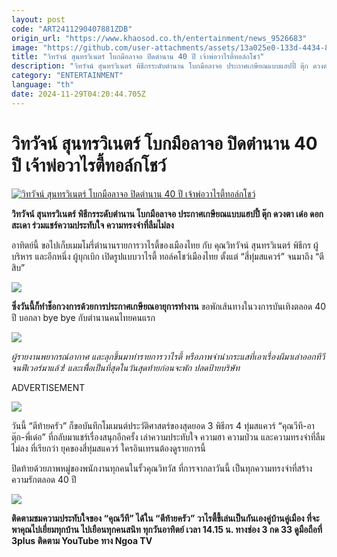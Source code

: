 ```yaml
---
layout: post
code: "ART2411290407881ZDB"
origin_url: "https://www.khaosod.co.th/entertainment/news_9526683"
image: "https://github.com/user-attachments/assets/13a025e0-133d-4434-862b-0be09f9ed1f6"
title: "วิทวัจน์ สุนทรวิเนตร์ โบกมือลาจอ ปิดตำนาน 40 ปี เจ้าพ่อวาไรตี้ทอล์กโชว์"
description: "วิทวัจน์ สุนทรวิเนตร์ พิธีกรระดับตำนาน โบกมือลาจอ ประกาศเกษียณแบบแฮปปี้ ตุ๊ก ดวงตา เด๋อ ดอกสะเดา ร่วมแชร์ความประทับใจ ความทรงจำที่ลืมไม่ลง"
category: "ENTERTAINMENT"
language: "th"
date: 2024-11-29T04:20:44.705Z
---
```


# วิทวัจน์ สุนทรวิเนตร์ โบกมือลาจอ ปิดตำนาน 40 ปี เจ้าพ่อวาไรตี้ทอล์กโชว์

[![วิทวัจน์ สุนทรวิเนตร์ โบกมือลาจอ ปิดตำนาน 40 ปี เจ้าพ่อวาไรตี้ทอล์กโชว์](https://www.khaosod.co.th/wpapp/uploads/2024/11/ปกข่าว4คำ-สีขาว-Edit-Recovered-1.jpg "วิทวัจน์ สุนทรวิเนตร์ โบกมือลาจอ ปิดตำนาน 40 ปี เจ้าพ่อวาไรตี้ทอล์กโชว์")](https://www.khaosod.co.th/wpapp/uploads/2024/11/ปกข่าว4คำ-สีขาว-Edit-Recovered-1.jpg)

**วิทวัจน์ สุนทรวิเนตร์ พิธีกรระดับตำนาน โบกมือลาจอ ประกาศเกษียณแบบแฮปปี้ ตุ๊ก ดวงตา เด๋อ ดอกสะเดา ร่วมแชร์ความประทับใจ ความทรงจำที่ลืมไม่ลง**

อาทิตย์นี้ ขอไปเก็บเมมโมรี่ตำนานรายการวาไรตี้ของเมืองไทย กับ คุณวิทวัจน์ สุนทรวิเนตร์ พิธีกร ผู้บริหาร และอีกหนึ่ง ผู้บุกเบิก เปิดรูปแบบวาไรตี้ ทอล์คโชว์เมืองไทย ตั้งแต่ “สี่ทุ่มสแควร์” จนมาถึง “ตีสิบ”

![](https://www.khaosod.co.th/wpapp/uploads/2024/11/7-18-696x464.jpg)

**ซึ่งวันนี้ก็ทำช็อกวงการด้วยการประกาศเกษียณอายุการทำงาน** ขอพักเส้นทางในวงการบันเทิงตลอด 40 ปี บอกลา bye bye กับตำนานคนไทยคนแรก

![](https://www.khaosod.co.th/wpapp/uploads/2024/11/2-48-696x464.jpg)

_ผู้รายงานพยากรณ์อากาศ และลุกขึ้นมาทำรายการวาไรตี้ หรือภาพจำนำกระแสที่เอาเรื่องผีมาเล่าออกทีวีจนฟีเวอร์มาแล้ว! และเพื่ิอเป็นที่สุดในวันสุดท้ายก่อนจะพัก ปลดป้ายบริษัท_

ADVERTISEMENT

![](https://www.khaosod.co.th/wpapp/uploads/2024/11/8-12-696x464.jpg)



วันนี้ “ตีท้ายครัว” ก็ขอบันทึกโมเมนต์ประวัติศาสตร์ของสุดยอด 3 พิธีกร 4 ทุ่มสแควร์ “คุณวีที-อาตุ๊ก-พี่เด๋อ” ที่กลับมาแชร์เรื่องสนุกอีกครั้ง เล่าความประทับใจ ความฮา ความป่วน และความทรงจำที่ลืมไม่ลง ที่เรียกว่า ยุคของสี่ทุ่มสแควร์ ใครอินเทรนต้องดูรายการนี้

ปิดท้ายด้วยภาพหมู่ของพนักงานทุกคนในรั้วคุณวิทวัส ที่การจากลาวันนี้ เป็นทุกความทรงจำที่สร้างความรักตลอด 40 ปี



![](https://www.khaosod.co.th/wpapp/uploads/2024/11/4-37-696x464.jpg)



**ติดตามชมความประทับใจของ “คุณวีที” ได้ใน “ตีท้ายครัว” วาไรตี้ขี้เล่นเป็นกันเองคู่บ้านคู่เมือง ที่จะพาคุณไปเยี่ยมทุกบ้าน ไปเยือนทุกคนสนิท ทุกวันอาทิตย์ เวลา 14.15 น. ทางช่อง 3 กด 33 ดูมือถือที่ 3plus ติดตาม YouTube ทาง Ngoa TV**